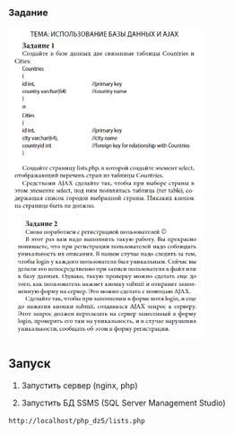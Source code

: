 ### Задание
<img src="images/Screenshot_1.png" alt="задание" width="350">
<img src="images/Screenshot_2.png" alt="задание" width="350">

## Запуск

1. Запустить сервер (nginx, php)

2. Запустить БД SSMS (SQL Server Management Studio)

`http://localhost/php_dz5/lists.php`

